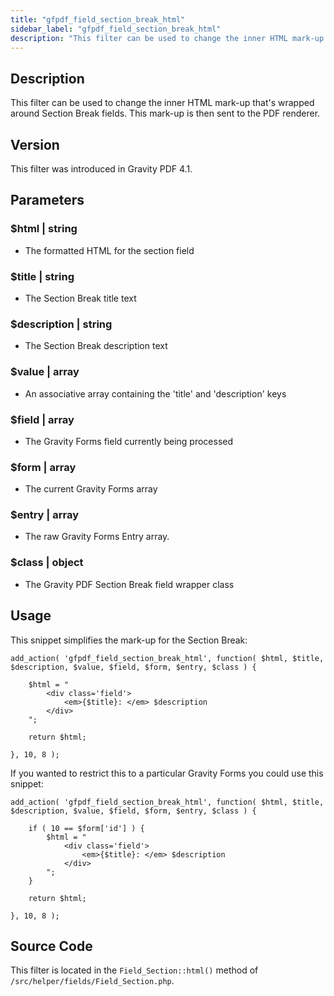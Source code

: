 ```yaml
---
title: "gfpdf_field_section_break_html"
sidebar_label: "gfpdf_field_section_break_html"
description: "This filter can be used to change the inner HTML mark-up that's wrapped around Section Break fields. This mark-up is then sent to the PDF renderer."
---
```




## Description 

This filter can be used to change the inner HTML mark-up that's wrapped around Section Break fields. This mark-up is then sent to the PDF renderer. 

## Version 

This filter was introduced in Gravity PDF 4.1.

## Parameters 

### $html | string
*  The formatted HTML for the section field

### $title | string
*  The Section Break title text

### $description | string
*  The Section Break description text

### $value | array
*  An associative array containing the 'title' and 'description' keys

### $field | array
*  The Gravity Forms field currently being processed

### $form | array
*  The current Gravity Forms array

### $entry | array
*  The raw Gravity Forms Entry array.

### $class | object
*  The Gravity PDF Section Break field wrapper class

## Usage 

This snippet simplifies the mark-up for the Section Break:

```
add_action( 'gfpdf_field_section_break_html', function( $html, $title, $description, $value, $field, $form, $entry, $class ) {

    $html = "
    	<div class='field'>
    		<em>{$title}: </em> $description
    	</div>
    ";

    return $html;

}, 10, 8 );
```

If you wanted to restrict this to a particular Gravity Forms you could use this snippet:

```
add_action( 'gfpdf_field_section_break_html', function( $html, $title, $description, $value, $field, $form, $entry, $class ) {

    if ( 10 == $form['id'] ) {
        $html = "
    	    <div class='field'>
    	  	    <em>{$title}: </em> $description
    	    </div>
        ";
    }

    return $html;

}, 10, 8 );
```

## Source Code 

This filter is located in the `Field_Section::html()` method of `/src/helper/fields/Field_Section.php`.